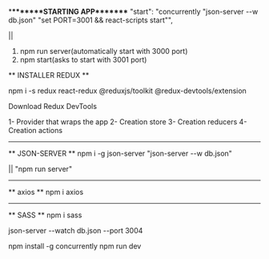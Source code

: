 \***\*\*\*\*\*\*\***STARTING APP\***\*\*\*\*\*\***
"start": "concurrently \"json-server --w db.json\" \"set PORT=3001 && react-scripts start\"",

||

1. npm run server(automatically start with 3000 port)
2. npm start(asks to start with 3001 port)

** INSTALLER REDUX **

npm i -s redux react-redux @reduxjs/toolkit @redux-devtools/extension

Download Redux DevTools

1- Provider that wraps the app
2- Creation store
3- Creation reducers
4- Creation actions

---

** JSON-SERVER **
npm i -g json-server
"json-server --w db.json"

|| "npm run server"

---

** axios **
npm i axios

---

** SASS **
npm i sass

json-server --watch db.json --port 3004

npm install -g concurrently
npm run dev
